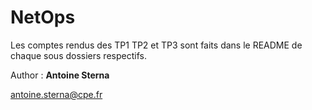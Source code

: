 # NetOps

Les comptes rendus des TP1 TP2 et TP3 sont faits dans le README de chaque sous dossiers respectifs.

Author : **Antoine Sterna**

[antoine.sterna@cpe.fr](mailto:antoine.sterna@cpe.fr)